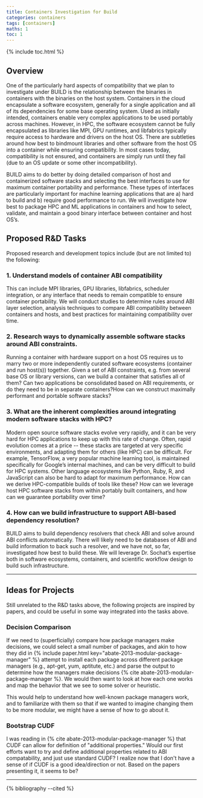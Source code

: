 ```yaml
---
title: Containers Investigation for Build
categories: containers
tags: [containers]
maths: 1
toc: 1
---
```


{% include toc.html %}

## Overview

One of the particularly hard aspects of compatibility that we plan to investigate under BUILD is the relationship between the binaries in containers with the binaries on the host system.  Containers in the cloud encapsulate a software ecosystem, generally for a single application and all of its dependencies for some base operating system.  Used as initially intended, containers enable very complex applications to be used portably across machines. However, in HPC, the software ecosystem cannot be fully encapsulated as libraries like MPI, GPU runtimes, and libfabrics typically require access to hardware and drivers on the host OS.  There are subtleties around how best to bindmount libraries and other software from the host OS into a container while ensuring compatibility.  In most cases today, compatibility is not ensured, and containers are simply run until they fail (due to an OS update or some other incompatibility).

BUILD aims to do better by doing detailed comparison of host and containerized software stacks and selecting the best interfaces to use for maximum container portability and performance.  These types of interfaces are particularly important for machine learning applications that are a) hard to build and b) require good performance to run. We will investigate how best to package HPC and ML applications in containers and how to select, validate, and maintain a good binary interface between container and host OS’s.

## Proposed R&D Tasks
Proposed research and development topics include (but are not limited to) the following:

### 1. Understand models of container ABI compatibility
This can include MPI libraries, GPU libraries, libfabrics, scheduler integration, or any interface that needs to remain compatible to ensure container portability. We will conduct studies to determine rules around ABI layer selection, analysis techniques to compare ABI compatibility between containers and hosts, and best practices for maintaining compatibility over time.

### 2. Research ways to dynamically assemble software stacks around ABI constraints.  
Running a container with hardware support on a host OS requires us to marry two or more independently curated software ecosystems (container and run host(s)) together. Given a set of ABI constraints, e.g. from several base OS or library versions, can we build a container that satisfies all of them? Can two applications be consolidated based on ABI requirements, or do they need to be in separate containers?How can we construct maximally performant and portable software stacks? 

### 3. What are the inherent complexities around integrating modern software stacks with HPC?
Modern open source software stacks evolve very rapidly, and it can be very hard for HPC applications to keep up with this rate of change. Often, rapid evolution comes at a price -- these stacks are targeted at very specific environments, and adapting them for others (like HPC) can be difficult. For example, TensorFlow, a very popular machine learning tool, is maintained specifically for Google’s internal machines, and can be very difficult to build for HPC systems. Other language ecosystems like Python, Ruby, R, and JavaScript can also be hard to adapt for maximum performance.  How can we derive HPC-compatible builds of tools like these? How can we leverage host HPC software stacks from within portably built containers, and how can we guarantee portability over time?

### 4. How can we build infrastructure to support ABI-based dependency resolution?
BUILD aims to build dependency resolvers that check ABI and solve around ABI conflicts automatically.  There will likely need to be databases of ABI and build information to back such a resolver, and we have not, so far, investigated how best to build these. We will leverage Dr. Sochat’s expertise both in software ecosystems, containers, and scientific workflow design to build such infrastructure.

<hr>

## Ideas for Projects

Still unrelated to the R&D tasks above, the following projects are inspired by papers, and could be useful
in some way integrated into the tasks above.

### Decision Comparison

If we need to (superficially) compare how package managers make decisions, we could select a small number of packages,
and akin to how they did in {% include paper.html key="abate-2013-modular-package-manager" %} attempt to install
each package across different package managers (e.g., apt-get, yum, aptitute, etc.) and parse the output to determine how
the managers make decisions {% cite abate-2013-modular-package-manager %}. We would then want to look at how each one works and map the behavior that we see to 
some solver or heuristic.

This would help to understand how well-known package managers work, and to familiarize with them so that
if we wanted to imagine changing them to be more modular, we might have a sense of how to go about it.

### Bootstrap CUDF

I was reading in {% cite abate-2013-modular-package-manager %} that CUDF can allow for definition of "additional properties."
Would our first efforts want to try and define additional properties related to ABI compatability, and just use standard CUDF? I realize now that I don't have a sense of if CUDF is a good idea/direction or not. Based on the papers presenting it, it seems to be?

<hr>

{% bibliography --cited %}
